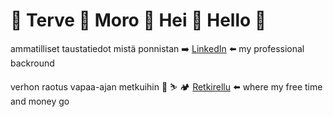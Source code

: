 # 👋 Terve 👋 Moro 👋 Hei 👋 Hello 👋

ammatilliset taustatiedot mistä ponnistan ➡️ [LinkedIn](https://www.linkedin.com/in/satusyvala/) ⬅️ my professional backround

verhon raotus vapaa-ajan metkuihin 🥾 ⛷️ 🏕️ [Retkirellu](https://www.instagram.com/retkirellu/) ⬅️ where my free time and money go
